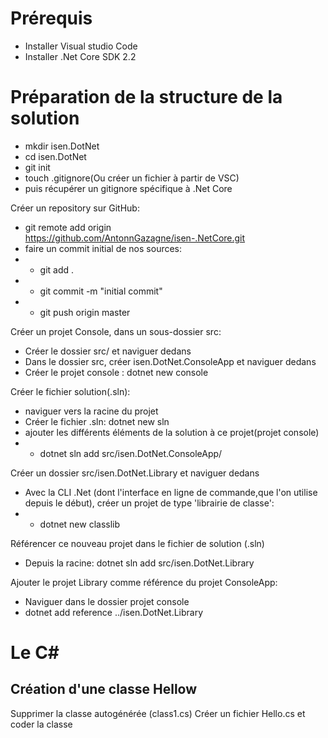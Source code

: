 # Prérequis
* Installer Visual studio Code
* Installer .Net Core SDK 2.2

# Préparation de la structure de la solution
* mkdir isen.DotNet
* cd isen.DotNet
* git init
* touch .gitignore(Ou créer un fichier à partir de VSC)
* puis récupérer un gitignore spécifique à .Net Core

Créer un repository sur GitHub:
* git remote add origin https://github.com/AntonnGazagne/isen-.NetCore.git
* faire un commit initial de nos sources:
* * git add .
* * git commit -m "initial commit"
* * git push origin master

Créer un projet Console, dans un sous-dossier src:
* Créer le dossier src/ et naviguer dedans
* Dans le dossier src, créer isen.DotNet.ConsoleApp et naviguer dedans
* Créer le projet console : dotnet new console

Créer le fichier solution(.sln):
* naviguer vers la racine du projet
* Créer le fichier .sln: dotnet new sln
* ajouter les différents éléments de la solution à ce projet(projet console)
* * dotnet sln add src/isen.DotNet.ConsoleApp/

Créer un dossier src/isen.DotNet.Library et naviguer dedans
* Avec la CLI .Net (dont l'interface en ligne de commande,que l'on utilise depuis le début), créer un projet de type 'librairie de classe': 
* * dotnet new classlib

Référencer ce nouveau projet dans le fichier de solution (.sln)
* Depuis la racine: dotnet sln add src/isen.DotNet.Library

Ajouter le projet Library comme référence du projet ConsoleApp:
* Naviguer dans le dossier projet console
* dotnet add reference ../isen.DotNet.Library

#  Le C#
## Création d'une classe Hellow
Supprimer la classe autogénérée (class1.cs)
Créer un fichier Hello.cs et coder la classe